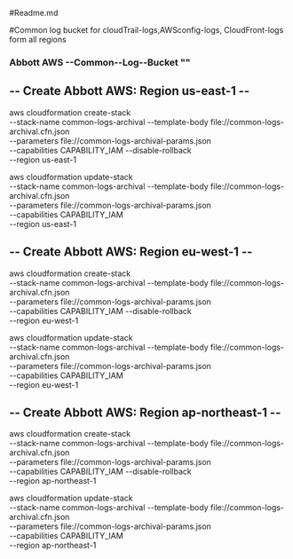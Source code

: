 #Readme.md

#Common log bucket for cloudTrail-logs,AWSconfig-logs, CloudFront-logs form all  regions



### Abbott AWS --Common--Log--Bucket ""
##
## -- Create Abbott AWS: Region us-east-1 --
aws cloudformation create-stack \
--stack-name common-logs-archival --template-body file://common-logs-archival.cfn.json \
--parameters file://common-logs-archival-params.json \
--capabilities CAPABILITY_IAM --disable-rollback \
--region us-east-1

aws cloudformation update-stack \
--stack-name common-logs-archival --template-body file://common-logs-archival.cfn.json \
--parameters file://common-logs-archival-params.json \
--capabilities CAPABILITY_IAM \
--region us-east-1


## -- Create Abbott AWS: Region eu-west-1 --
aws cloudformation create-stack \
--stack-name common-logs-archival --template-body file://common-logs-archival.cfn.json \
--parameters file://common-logs-archival-params.json \
--capabilities CAPABILITY_IAM --disable-rollback \
--region eu-west-1

aws cloudformation update-stack \
--stack-name common-logs-archival --template-body file://common-logs-archival.cfn.json \
--parameters file://common-logs-archival-params.json \
--capabilities CAPABILITY_IAM \
--region eu-west-1

## -- Create Abbott AWS: Region ap-northeast-1 --
aws cloudformation create-stack \
--stack-name common-logs-archival --template-body file://common-logs-archival.cfn.json \
--parameters file://common-logs-archival-params.json \
--capabilities CAPABILITY_IAM --disable-rollback \
--region ap-northeast-1

aws cloudformation update-stack \
--stack-name common-logs-archival --template-body file://common-logs-archival.cfn.json \
--parameters file://common-logs-archival-params.json \
--capabilities CAPABILITY_IAM \
--region ap-northeast-1
